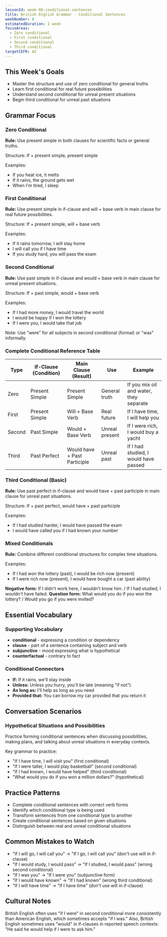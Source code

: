 ```yaml
---
lessonId: week-08-conditional-sentences
title: British English Grammar - Conditional Sentences
weekNumber: 8
estimatedDuration: 1 week
focusAreas:
  - Zero conditional
  - First conditional
  - Second conditional
  - Third conditional
targetCEFR: A2
---
```


## This Week's Goals

- Master the structure and use of zero conditional for general truths
- Learn first conditional for real future possibilities
- Understand second conditional for unreal present situations
- Begin third conditional for unreal past situations

## Grammar Focus

### Zero Conditional

**Rule:** Use present simple in both clauses for scientific facts or general truths.

Structure: If + present simple, present simple

Examples:
- If you heat ice, it melts
- If it rains, the ground gets wet
- When I'm tired, I sleep

### First Conditional

**Rule:** Use present simple in if-clause and will + base verb in main clause for real future possibilities.

Structure: If + present simple, will + base verb

Examples:
- If it rains tomorrow, I will stay home
- I will call you if I have time
- If you study hard, you will pass the exam

### Second Conditional

**Rule:** Use past simple in if-clause and would + base verb in main clause for unreal present situations.

Structure: If + past simple, would + base verb

Examples:
- If I had more money, I would travel the world
- I would be happy if I won the lottery
- If I were you, I would take that job

Note: Use "were" for all subjects in second conditional (formal) or "was" informally.

### Complete Conditional Reference Table

| Type | If-Clause (Condition) | Main Clause (Result) | Use | Example |
|------|----------------------|---------------------|-----|---------|
| Zero | Present Simple | Present Simple | General truth | If you mix oil and water, they separate |
| First | Present Simple | Will + Base Verb | Real future | If I have time, I will help you |
| Second | Past Simple | Would + Base Verb | Unreal present | If I were rich, I would buy a yacht |
| Third | Past Perfect | Would have + Past Participle | Unreal past | If I had studied, I would have passed |

### Third Conditional (Basic)

**Rule:** Use past perfect in if-clause and would have + past participle in main clause for unreal past situations.

Structure: If + past perfect, would have + past participle

Examples:
- If I had studied harder, I would have passed the exam
- I would have called you if I had known your number

### Mixed Conditionals

**Rule:** Combine different conditional structures for complex time situations.

Examples:
- If I had won the lottery (past), I would be rich now (present)
- If I were rich now (present), I would have bought a car (past ability)

**Negative form:** If I didn't work here, I wouldn't know him. / If I had studied, I wouldn't have failed.
**Question form:** What would you do if you won the lottery? / Would you go if you were invited?

## Essential Vocabulary

### Supporting Vocabulary
- **conditional** - expressing a condition or dependency
- **clause** - part of a sentence containing subject and verb
- **subjunctive** - mood expressing what is hypothetical
- **counterfactual** - contrary to fact

### Conditional Connectors
- **If:** If it rains, we'll stay inside
- **Unless:** Unless you hurry, you'll be late (meaning "if not")
- **As long as:** I'll help as long as you need
- **Provided that:** You can borrow my car provided that you return it

## Conversation Scenarios

### Hypothetical Situations and Possibilities

Practice forming conditional sentences when discussing possibilities, making plans, and talking about unreal situations in everyday contexts.

Key grammar to practice:
- "If I have time, I will visit you" (first conditional)
- "If I were taller, I would play basketball" (second conditional)
- "If I had known, I would have helped" (third conditional)
- "What would you do if you won a million dollars?" (hypothetical)

## Practice Patterns

- Complete conditional sentences with correct verb forms
- Identify which conditional type is being used
- Transform sentences from one conditional type to another
- Create conditional sentences based on given situations
- Distinguish between real and unreal conditional situations

## Common Mistakes to Watch

- "If I will go, I will call you" → "If I go, I will call you" (don't use will in if-clause)
- "If I would study, I would pass" → "If I studied, I would pass" (wrong second conditional)
- "If I was you" → "If I were you" (subjunctive form)
- "If I would have known" → "If I had known" (wrong third conditional)
- "If I will have time" → "If I have time" (don't use will in if-clause)

## Cultural Notes

British English often uses "if I were" in second conditional more consistently than American English, which sometimes accepts "if I was." Also, British English sometimes uses "would" in if-clauses in reported speech contexts: "He said he would help if I were to ask him."